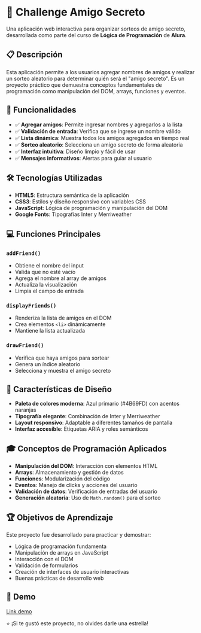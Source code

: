 # 🎁 Challenge Amigo Secreto

Una aplicación web interactiva para organizar sorteos de amigo secreto, desarrollada como parte del curso de **Lógica de Programación** de **Alura**.

## 📋 Descripción

Esta aplicación permite a los usuarios agregar nombres de amigos y realizar un sorteo aleatorio para determinar quién será el "amigo secreto". Es un proyecto práctico que demuestra conceptos fundamentales de programación como manipulación del DOM, arrays, funciones y eventos.

## 🚀 Funcionalidades

- ✅ **Agregar amigos**: Permite ingresar nombres y agregarlos a la lista
- ✅ **Validación de entrada**: Verifica que se ingrese un nombre válido
- ✅ **Lista dinámica**: Muestra todos los amigos agregados en tiempo real
- ✅ **Sorteo aleatorio**: Selecciona un amigo secreto de forma aleatoria
- ✅ **Interfaz intuitiva**: Diseño limpio y fácil de usar
- ✅ **Mensajes informativos**: Alertas para guiar al usuario

## 🛠️ Tecnologías Utilizadas

- **HTML5**: Estructura semántica de la aplicación
- **CSS3**: Estilos y diseño responsivo con variables CSS
- **JavaScript**: Lógica de programación y manipulación del DOM
- **Google Fonts**: Tipografías Inter y Merriweather

## 💻 Funciones Principales

### `addFriend()`

- Obtiene el nombre del input
- Valida que no esté vacío
- Agrega el nombre al array de amigos
- Actualiza la visualización
- Limpia el campo de entrada

### `displayFriends()`

- Renderiza la lista de amigos en el DOM
- Crea elementos `<li>` dinámicamente
- Mantiene la lista actualizada

### `drawFriend()`

- Verifica que haya amigos para sortear
- Genera un índice aleatorio
- Selecciona y muestra el amigo secreto

## 🎨 Características de Diseño

- **Paleta de colores moderna**: Azul primario (#4B69FD) con acentos naranjas
- **Tipografía elegante**: Combinación de Inter y Merriweather
- **Layout responsivo**: Adaptable a diferentes tamaños de pantalla
- **Interfaz accesible**: Etiquetas ARIA y roles semánticos

## 🎓 Conceptos de Programación Aplicados

- **Manipulación del DOM**: Interacción con elementos HTML
- **Arrays**: Almacenamiento y gestión de datos
- **Funciones**: Modularización del código
- **Eventos**: Manejo de clicks y acciones del usuario
- **Validación de datos**: Verificación de entradas del usuario
- **Generación aleatoria**: Uso de `Math.random()` para el sorteo

## 🏆 Objetivos de Aprendizaje

Este proyecto fue desarrollado para practicar y demostrar:

- Lógica de programación fundamenta
- Manipulación de arrays en JavaScript
- Interacción con el DOM
- Validación de formularios
- Creación de interfaces de usuario interactivas
- Buenas prácticas de desarrollo web

## 📱 Demo

[Link demo ](https://esteb2.github.io/challenge-amigo-secreto/)

⭐ ¡Si te gustó este proyecto, no olvides darle una estrella!
